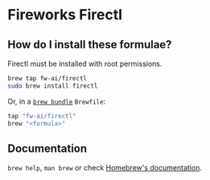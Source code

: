 # Fireworks Firectl

## How do I install these formulae?

Firectl must be installed with root permissions.

```bash
brew tap fw-ai/firectl
sudo brew install firectl
```

Or, in a [`brew bundle`](https://github.com/Homebrew/homebrew-bundle) `Brewfile`:

```ruby
tap "fw-ai/firectl"
brew "<formula>"
```

## Documentation

`brew help`, `man brew` or check [Homebrew's documentation](https://docs.brew.sh).
